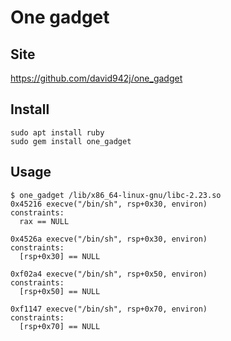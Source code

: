 # **One gadget**

## **Site**

<https://github.com/david942j/one_gadget>

## **Install**

```
sudo apt install ruby
sudo gem install one_gadget
```

## **Usage**

```
$ one_gadget /lib/x86_64-linux-gnu/libc-2.23.so 
0x45216 execve("/bin/sh", rsp+0x30, environ)
constraints:
  rax == NULL

0x4526a execve("/bin/sh", rsp+0x30, environ)
constraints:
  [rsp+0x30] == NULL

0xf02a4 execve("/bin/sh", rsp+0x50, environ)
constraints:
  [rsp+0x50] == NULL

0xf1147 execve("/bin/sh", rsp+0x70, environ)
constraints:
  [rsp+0x70] == NULL
```
